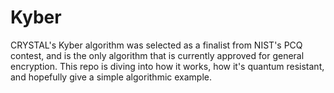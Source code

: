 # Kyber
CRYSTAL's Kyber algorithm was selected as a finalist from NIST's PCQ contest, and is the only algorithm that is currently approved for general encryption. This repo is diving into how it works, how it's quantum resistant, and hopefully give a simple algorithmic example.
